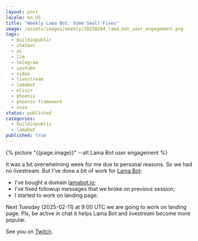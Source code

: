 ```yaml
---
layout: post
locale: en_US
title: "Weekly Lama Bot: Some Small Fixes"
image: /assets/images/weekly/20250204_lama_bot_user_engagement.png
tags:
  - buildinpublic
  - chatbot
  - ai
  - llm
  - telegram
  - youtube
  - video
  - livestream
  - lamabot
  - elixir
  - phoenix
  - phoenix-framework
  - nvim
status: published
categories:
  - buildinpublic
  - lamabot
published: true
---
```

{% picture "{{page.image}}" --alt Lama Bot user engagement %}


It was a bit overwhelming week for me due to personal reasons.  So we had no livestream. But I've done a bit of work for [Lama Bot](https://t.me/compassion_lama_bot):
- I've bought a domain [lamabot.io](https://lamabot.io);
- I've fixed followup messages that we broke on previous session;
- I started to work on landing page.

Next Tuesday (2025-02-11) at 9:00 UTC we are going to work on landing page. Pls, be active in chat it helps  Lama Bot and livestream become more popular.

See you on [Twitch](https://www.twitch.tv/war1and).